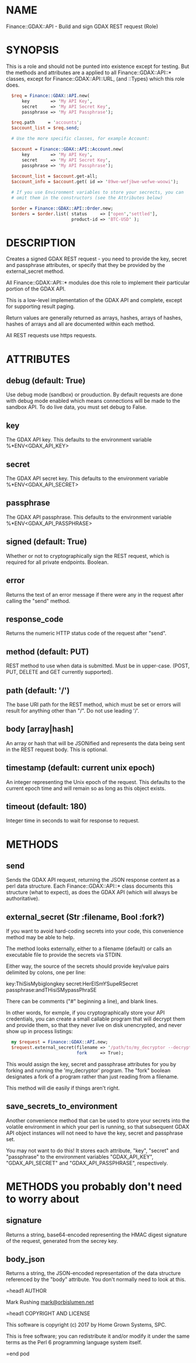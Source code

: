 # NAME

Finance::GDAX::API - Build and sign GDAX REST request (Role)

# SYNOPSIS

This is a role and should not be punted into existence except for
testing. But the methods and attributes are a applied to all
Finance::GDAX::API::* classes, except for Finance::GDAX::API::URL,
(and ::Types) which this role does.

```perl
  $req = Finance::GDAX::API.new(
      key        => 'My API Key',
      secret     => 'My API Secret Key',
      passphrase => 'My API Passphrase');

  $req.path     = 'accounts';
  $account_list = $req.send;

  # Use the more specific classes, for example Account:

  $account = Finance::GDAX::API::Account.new(
      key        => 'My API Key',
      secret     => 'My API Secret Key',
      passphrase => 'My API Passphrase');
  
  $account_list = $account.get-all;
  $account_info = $account.get( id => '89we-wefjbwe-wefwe-woowi');

  # If you use Environment variables to store your secrects, you can
  # omit them in the constructors (see the Attributes below)

  $order = Finance::GDAX::API::Order.new;
  $orders = $order.list( status     => ['open','settled'],
                         product-id => 'BTC-USD' );
```

# DESCRIPTION

Creates a signed GDAX REST request - you need to provide the key,
secret and passphrase attributes, or specify that they be provided by
the external_secret method.

All Finance::GDAX::API::* modules doe this role to implement their
particular portion of the GDAX API.

This is a low-level implementation of the GDAX API and complete,
except for supporting result paging.

Return values are generally returned as arrays, hashes, arrays of
hashes, hashes of arrays and all are documented within each method.

All REST requests use https requests.

# ATTRIBUTES

## debug (default: True)

Use debug mode (sandbox) or prouduction. By default requests are done
with debug mode enabled which means connections will be made to the
sandbox API. To do live data, you must set debug to False.

## key

The GDAX API key. This defaults to the environment variable
%*ENV<GDAX_API_KEY>

## secret

The GDAX API secret key. This defaults to the environment variable
%*ENV<GDAX_API_SECRET>

## passphrase

The GDAX API passphrase. This defaults to the environment variable
%*ENV<GDAX_API_PASSPHRASE>

## signed (default: True)

Whether or not to cryptographically sign the REST request, which is
required for all private endpoints. Boolean.

## error

Returns the text of an error message if there were any in the request
after calling the "send" method.

## response_code

Returns the numeric HTTP status code of the request after "send".

## method (default: PUT)

REST method to use when data is submitted. Must be in
upper-case. (POST, PUT, DELETE and GET currently supported).

## path (default: '/')

The base URI path for the REST method, which must be set or errors will
result for anything other than "/". Do not use leading '/'.

## body [array|hash]

An array or hash that will be JSONified and represents the data being
sent in the REST request body. This is optional.

## timestamp (default: current unix epoch)

An integer representing the Unix epoch of the request. This defaults
to the current epoch time and will remain so as long as this object
exists.

## timeout (default: 180)

Integer time in seconds to wait for response to request.

# METHODS

## send

Sends the GDAX API request, returning the JSON response content as a
perl data structure. Each Finance::GDAX::API::* class documents this
structure (what to expect), as does the GDAX API (which will always be
authoritative).

## external_secret (Str :filename, Bool :fork?)

If you want to avoid hard-coding secrets into your code, this
convenience method may be able to help.

The method looks externally, either to a filename (default) or calls
an executable file to provide the secrets via STDIN.

Either way, the source of the secrets should provide key/value pairs
delimited by colons, one per line:

key:ThiSisMybiglongkey
secret:HerEISmYSupeRSecret
passphrase:andTHisiSMypassPhraSE

There can be comments ("#" beginning a line), and blank lines.

In other words, for exmple, if you cryptographically store your API
credentials, you can create a small callable program that will decrypt
them and provide them, so that they never live on disk unencrypted,
and never show up in process listings:

```perl
  my $request = Finance::GDAX::API.new;
  $request.external_secret(filename => '/path/to/my_decryptor --decrypt myfile.aes',
                           fork     => True);
```

This would assign the key, secret and passphrase attributes for you by
forking and running the 'my_decryptor' program. The "fork" boolean
designates a fork of a program rather than just reading from a
filename.

This method will die easily if things aren't right.

## save_secrets_to_environment

Another convenience method that can be used to store your secrets into
the volatile environment in which your perl is running, so that
subsequent GDAX API object instances will not need to have the key,
secret and passphrase set.

You may not want to do this! It stores each attribute, "key", "secret"
and "passphrase" to the environment variables "GDAX_API_KEY",
"GDAX_API_SECRET" and "GDAX_API_PASSPHRASE", respectively.

# METHODS you probably don't need to worry about

## signature

Returns a string, base64-encoded representing the HMAC digest
signature of the request, generated from the secrey key.

## body_json

Returns a string, the JSON-encoded representation of the data
structure referenced by the "body" attribute. You don't normally need
to look at this.

=head1 AUTHOR

Mark Rushing <mark@orbislumen.net>

=head1 COPYRIGHT AND LICENSE

This software is copyright (c) 2017 by Home Grown Systems, SPC.

This is free software; you can redistribute it and/or modify it under
the same terms as the Perl 6 programming language system itself.

=end pod

